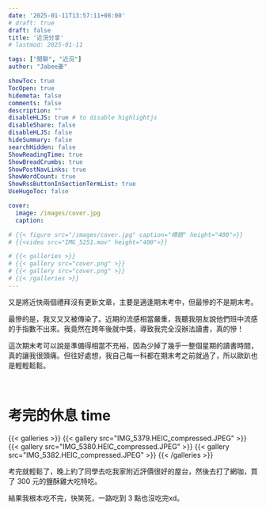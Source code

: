 ```yaml
---
date: '2025-01-11T13:57:11+08:00'
# draft: true
draft: false
title: '近況分享'
# lastmod: 2025-01-11

tags: ["閒聊", "近況"]
author: "Jabee姜"

showToc: true
TocOpen: true
hidemeta: false
comments: false
description: ""
disableHLJS: true # to disable highlightjs
disableShare: false
disableHLJS: false
hideSummary: false
searchHidden: false
ShowReadingTime: true
ShowBreadCrumbs: true
ShowPostNavLinks: true
ShowWordCount: true
ShowRssButtonInSectionTermList: true
UseHugoToc: false

cover:
  image: /images/cover.jpg
  caption: 

# {{< figure src="/images/cover.jpg" caption="標題" height="400">}}
# {{<video src="IMG_5251.mov" height="400">}}

# {{< galleries >}}
# {{< gallery src="cover.png" >}}
# {{< gallery src="cover.png" >}}
# {{< /galleries >}}
---
```


又是將近快兩個禮拜沒有更新文章，主要是適逢期末考中，但最慘的不是期末考。

最慘的是，我又又又被傳染了。近期的流感相當嚴重，我聽我朋友說他們班中流感的手指數不出來。我竟然在跨年後就中獎，導致我完全沒辦法讀書，真的慘！

這次期末考可以說是準備得相當不充裕，因為少掉了幾乎一整個星期的讀書時間，真的讓我很頭痛。但往好處想，我自己每一科都在期末考之前就過了，所以歐趴也是輕輕鬆鬆。

<br>

# 考完的休息 time

{{< galleries >}}
{{< gallery src="IMG_5379.HEIC_compressed.JPEG" >}}
{{< gallery src="IMG_5380.HEIC_compressed.JPEG" >}}
{{< gallery src="IMG_5382.HEIC_compressed.JPEG" >}}
{{< /galleries >}}

考完就輕鬆了，晚上約了同學去吃我家附近評價很好的屋台，然後去打了網咖，買了 300 元的鹽酥雞大吃特吃。

結果我根本吃不完，快笑死，一路吃到 3 點也沒吃完xd。
